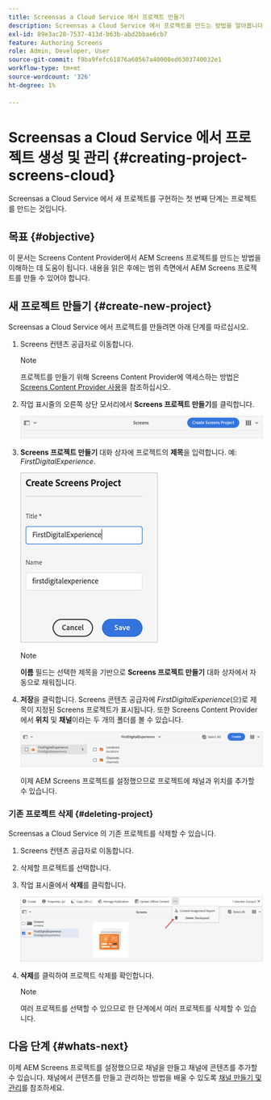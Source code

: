 ```yaml
---
title: Screensas a Cloud Service 에서 프로젝트 만들기
description: Screensas a Cloud Service 에서 프로젝트를 만드는 방법을 알아봅니다.
exl-id: 89e3ac28-7537-413d-b63b-abd2bbae6cb7
feature: Authoring Screens
role: Admin, Developer, User
source-git-commit: f9ba9fefc61876a60567a40000ed6303740032e1
workflow-type: tm+mt
source-wordcount: '326'
ht-degree: 1%

---
```


# Screensas a Cloud Service 에서 프로젝트 생성 및 관리 {#creating-project-screens-cloud}

Screensas a Cloud Service 에서 새 프로젝트를 구현하는 첫 번째 단계는 프로젝트를 만드는 것입니다.

## 목표 {#objective}

이 문서는 Screens Content Provider에서 AEM Screens 프로젝트를 만드는 방법을 이해하는 데 도움이 됩니다. 내용을 읽은 후에는 범위 측면에서 AEM Screens 프로젝트를 만들 수 있어야 합니다.

## 새 프로젝트 만들기 {#create-new-project}

Screensas a Cloud Service 에서 프로젝트를 만들려면 아래 단계를 따르십시오.

1. Screens 컨텐츠 공급자로 이동합니다.

   >[!NOTE]
   >프로젝트를 만들기 위해 Screens Content Provider에 액세스하는 방법은 [Screens Content Provider 사용](https://experienceleague.adobe.com/docs/experience-manager-cloud-service/content/screens-as-cloud-service/configure-screens-cloud/using-screens-content-provider.html)을 참조하십시오.

1. 작업 표시줄의 오른쪽 상단 모서리에서 **Screens 프로젝트 만들기**&#x200B;를 클릭합니다.

   ![create-screens-project1](/help/screens-cloud/assets/create-content/create-screens-project1.png)

1. **Screens 프로젝트 만들기** 대화 상자에 프로젝트의 **제목**&#x200B;을 입력합니다. 예: *FirstDigitalExperience*.

   ![create-screens-project2](/help/screens-cloud/assets/create-content/create-screens-project2.png)

   >[!NOTE]
   >**이름** 필드는 선택한 제목을 기반으로 **Screens 프로젝트 만들기** 대화 상자에서 자동으로 채워집니다.

1. **저장**&#x200B;을 클릭합니다. Screens 콘텐츠 공급자에 *FirstDigitalExperience*(으)로 제목이 지정된 Screens 프로젝트가 표시됩니다. 또한 Screens Content Provider에서 **위치** 및 **채널**&#x200B;이라는 두 개의 폴더를 볼 수 있습니다.

   ![create-screens-project3](/help/screens-cloud/assets/create-content/create-screens-project3.png)

   이제 AEM Screens 프로젝트를 설정했으므로 프로젝트에 채널과 위치를 추가할 수 있습니다.

### 기존 프로젝트 삭제 {#deleting-project}

Screensas a Cloud Service 의 기존 프로젝트를 삭제할 수 있습니다.

1. Screens 컨텐츠 공급자로 이동합니다.
1. 삭제할 프로젝트를 선택합니다.
1. 작업 표시줄에서 **삭제**&#x200B;를 클릭합니다.

   ![create-project5](/help/screens-cloud/assets/create-content/create-project5.png)

1. **삭제**&#x200B;를 클릭하여 프로젝트 삭제를 확인합니다.

   >[!NOTE]
   >여러 프로젝트를 선택할 수 있으므로 한 단계에서 여러 프로젝트를 삭제할 수 있습니다.

## 다음 단계 {#whats-next}

이제 AEM Screens 프로젝트를 설정했으므로 채널을 만들고 채널에 콘텐츠를 추가할 수 있습니다. 채널에서 콘텐츠를 만들고 관리하는 방법을 배울 수 있도록 [채널 만들기 및 관리](creating-channels-screens-cloud.md)를 참조하세요.
